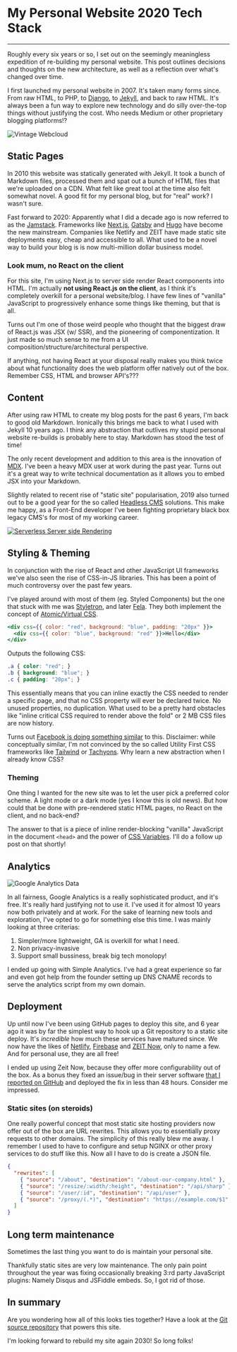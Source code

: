 # My Personal Website 2020 Tech Stack

---

<Intro>Roughly every six years or so, I set out on the seemingly meaningless expedition of re-building my personal website. This post outlines decisions and thoughts on the new architecture, as well as a reflection over what's changed over time.</Intro>

I first launched my personal website in 2007. It's taken many forms since. From raw HTML, to PHP, to [Django](https://www.djangoproject.com/), to [Jekyll](https://jekyllrb.com/), and back to raw HTML. It's always been a fun way to explore new technology and do silly over-the-top things without justifying the cost. Who needs Medium or other proprietary blogging platforms!?

![Vintage Webcloud](/vintage-webcloud-2010.jpg "Ah, my good old 2010 vintage website in IE7, starting to feel like an old bottle of wine")

## Static Pages

In 2010 this website was statically generated with Jekyll. It took a bunch of Markdown files, processed them and spat out a bunch of HTML files that we're uploaded on a CDN. What felt like great tool at the time also felt somewhat novel. A good fit for my personal blog, but for "real" work? I wasn't sure.

Fast forward to 2020: Apparently what I did a decade ago is now referred to as the [Jamstack](https://jamstack.org/). Frameworks like [Next.js](nextjs.org/), [Gatsby](https://www.gatsbyjs.com/careers/) and [Hugo](https://gohugo.io/) have become the new mainstream. Companies like Netlify and ZEIT have made static site deployments easy, cheap and accessible to all. What used to be a novel way to build your blog is is now multi-million dollar business model.

### Look mum, no React on the client

For this site, I'm using Next.js to server side render React components into HTML. I'm actually **not using React.js on the client**, as I think it's completely overkill for a personal website/blog. I have few lines of "vanilla" JavaScript to progressively enhance some things like theming, but that is all.

Turns out I'm one of those weird people who thought that the biggest draw of React.js was JSX (w/ SSR), and the pioneering of componentization. It just made so much sense to me from a UI composition/structure/architectural perspective.

If anything, not having React at your disposal really makes you think twice about what functionality does the web platform offer natively out of the box. Remember CSS, HTML and browser API's???


## Content

After using raw HTML to create my blog posts for the past 6 years, I'm back to good old Markdown. Ironically this brings me back to what I used with Jekyll 10 years ago. I think any abstraction that outlives my stupid personal website re-builds is probably here to stay. Markdown has stood the test of time!

The only recent development and addition to this area is the innovation of [MDX](https://mdxjs.com/). I've been a heavy MDX user at work during the past year. Turns out it's a great way to write technical documentation as it allows you to embed JSX into your Markdown.

Slightly related to recent rise of "static site" popularisation, 2019 also turned out to be a good year for the so called [Headless CMS](https://www.smashingmagazine.com/2018/11/structured-content-done-right/) solutions. This make me happy, as a Front-End developer I've been fighting proprietary black box legacy CMS's for most of my working career.


[![Serverless Server side Rendering](/serverless-ssr.jpg "Serverless Server Side Rendering As a Service - SSSRaaS. It's a joke... or is it?")](https://twitter.com/KrijnHoetmer/status/1071010569438838786)


## Styling & Theming

In conjunction with the rise of React and other JavaScript UI frameworks we've also seen the rise of CSS-in-JS libraries. This has been a point of much controversy over the past few years.

I've played around with most of them (eg. Styled Components) but the one that stuck with me was [Styletron](https://www.styletron.org/), and later [Fela](http://fela.js.org/). They both implement the concept of [Atomic/Virtual CSS](https://ryantsao.com/blog/virtual-css-with-styletron).

```jsx
<div css={{ color: "red", background: "blue", padding: "20px" }}>
  <div css={{ color: "blue", background: "red" }}>Hello</div>
</div>
```

Outputs the following CSS:

```css
.a { color: "red"; }
.b { background: "blue"; }
.c { padding: "20px"; }
```

This essentially means that you can inline exactly the CSS needed to render a specific page, and that no CSS property will ever be declared twice. No unused properties, no duplication. What used to be a pretty hard obstacles like "inline critical CSS required to render above the fold" or 2 MB CSS files are now history.

Turns out [Facebook is doing something similar](https://twitter.com/adamwathan/status/1123705771995410432?s=12) to this. Disclaimer: while conceptually similar, I'm not convinced by the so called Utility First CSS frameworks like [Tailwind](https://tailwindcss.com/) or [Tachyons](http://tachyons.io/). Why learn a new abstraction when I already know CSS?

### Theming

One thing I wanted for the new site was to let the user pick a preferred color scheme. A light mode or a dark mode (yes I know this is old news). But how could that be done with pre-rendered static HTML pages, no React on the client, and no back-end?

The answer to that is a piece of inline render-blocking "vanilla" JavaScript in the document `<head>` and the power of [CSS Variables](https://developer.mozilla.org/en-US/docs/Web/CSS/Using_CSS_custom_properties). I'll do a follow up post on that shortly!


## Analytics

![Google Analytics Data](/ga-10-years.jpg "Ten years of Google Analytics visitor data. Yes folks, I was killing it back in 2012 :D")

In all fairness, Google Analytics is a really sophisticated product, and it's free. It's really hard justifying not to use it. I've used it for almost 10 years now both privately and at work. For the sake of learning new tools and exploration, I've opted to go for something else this time. I was mainly looking at three criterias:

1. Simpler/more lightweight, GA is overkill for what I need.
2. Non privacy-invasive
3. Support small bussiness, break big tech monolopy!

I ended up going with <SponsoredLink href="https://referral.simpleanalytics.com/daniel-stocks">Simple Analytics</SponsoredLink>. I've had a great experience so far and even got help from the founder setting up DNS CNAME records to serve the analytics script from my own domain.



## Deployment

Up until now I've been using GitHub pages to deploy this site, and 6 year ago it was by far the simplest way to hook up a Git repository to a static site deploy. It's *incredible* how much these services have matured since. We now have the likes of [Netlify](netlify.com), [Firebase](https://firebase.google.com/) and [ZEIT Now](https://zeit.co/home), only to name a few. And for personal use, they are all free!

I ended up using Zeit Now, because they offer more configurability out of the box. As a bonus they fixed an issue/bug in their server software [that I reported on GitHub](https://github.com/zeit/now/issues/3731) and deployed the fix in less than 48 hours. Consider me impressed.





### Static sites (on steroids)

One really powerful concept that most static site hosting providers now offer out of the box are URL rewrites. This allows you to essentially proxy requests to other domains. The simplicity of this really blew me away. I remember I used to have to configure and setup NGINX or other proxy services to do stuff like this. Now all I have to do is create a JSON file.

```json
{
  "rewrites": [
    { "source": "/about", "destination": "/about-our-company.html" },
    { "source": "/resize/:width/:height", "destination": "/api/sharp" },
    { "source": "/user/:id", "destination": "/api/user" },
    { "source": "/proxy/(.*)", "destination": "https://example.com/$1" }
  ]
}
```


## Long term maintenance

Sometimes the last thing you want to do is maintain your personal site.

Thankfully static sites are very low maintenance. The only pain point throughout the year was fixing occasionally breaking 3:rd party JavaScript plugins: Namely Disqus and JSFiddle embeds. So, I got rid of those.


## In summary

Are you wondering how all of this looks ties together? Have a look at the [Git source repository](https://github.com/danielstocks/webcloud/) that powers this site.

I'm looking forward to rebuild my site again 2030! So long folks!

